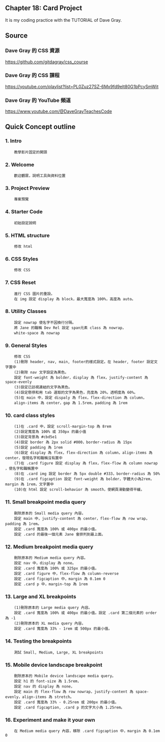 ## Chapter 18: Card Project
It is my coding practice with the TUTORIAL of Dave Gray. 

## Source
### Dave Gray 的 CSS 資源
https://github.com/gitdagray/css_course

### Dave Gray 的 CSS 課程
https://youtube.com/playlist?list=PL0Zuz27SZ-6Mx9fd9elt80G1bPcySmWit

### Dave Gray 的 YouTube 頻道
https://www.youtube.com/@DaveGrayTeachesCode

## Quick Concept outline
###  1. Intro
        教學影片固定的開頭

###  2. Welcome
        歡迎觀眾，說明工具與資料位置

###  3. Project Preview
        專案預覽

###  4. Starter Code
        初始設定說明

###  5. HTML structure
        修改 html

###  6. CSS Styles
        修改 CSS

###  7. CSS Reset
        進行 CSS 圖片的重設。
        在 img 設定 display 為 block，最大寬度為 100%，高度為 auto。

###  8. Utility Classes
        設定 nowrap 使名字不因換行分隔。
        將 Jane 的職稱 Dev Rel 設定 span元素 class 為 nowrap，
        white-space 為 nowrap

###  9. General Styles
        修改 CSS
        (1)刪除 header, nav, main, footer的樣式設定。在 header, footer 設定文字置中
        (2)刪除 nav 文字設定為黑色。
        設定 font-weight 為 bolder，display 為 flex，justify-content 為 space-evenly
        (3)設定已訪視連結的文字為黑色。
        (4)設定懸停和用 tab 選取的文字為黑色，亮度為 20%，透明度為 60%。
        (5)在 main 中，設定 dispaly 為 flex，flex-direction 為 column，
        align-items 為 center，gap 為 1.5rem，padding 為 1rem

### 10. card class styles
        (1)在 .card 中，設定 scroll-margin-top 為 8rem
        (2)設定寬度為 100% 或 350px 的最小值
        (3)設定背景為 #cbd5e1
        (4)設定 border 為 2px solid #000，border-radius 為 15px
        (5)設定 padding 為 1rem
        (6)設定 display 為 flex，flex-direction 為 column，align-items 為 center，發現名字和職稱沒有置中
        (7)在 .card figure 設定 display 為 flex，flex-flow 為 column nowrap ，使名字和職稱置中
        (8)在 .card img 設定 border 為 5px double #333，border-radius 為 50%
        (9)在 .card figcaption 設定 font-weight 為 bolder，字體大小為2rem，margin 為 1rem，文字置中
        (10)在 html 設定 scroll-behavior 為 smooth，使網頁滑動變得平緩。

### 11. Small breakpoint media query
        刪除原本的 Small media query 內容。
        設定 main 中，justify-content 為 center，flex-flow 為 row wrap，padding 為 1rem。
        設定 .card 寬度為 100% 或 400px 的最小值。
        設定 .card 的最後一個元素 Jane 會排列到最上面。

### 12. Medium breakpoint media query
        刪除原本的 Medium media query 內容。
        設定 nav 中，display 為 none。
        設定 .card 寬度為 100% 或 325px 的最小值。
        設定 .card figure 中，flex-flow 為 column-reverse
        設定 .card figcaption 中，margin 為 0.1em 0
        設定 .card p 中，margin-top 為 1rem

### 13. Large and XL breakpoints
        (1)刪除原本的 Large media query 內容。
        設定 .card 寬度為 100% 或 400px 的最小值。設定 .card 第二個元素的 order 為 -1
        (2)刪除原本的 XL media query 內容。
        設定 .card 寬度為 33% - 1rem 或 500px 的最小值。

### 14. Testing the breakpoints
        測試 Small, Medium, Large, XL breakpoints

### 15. Mobile device landscape breakpoint
        刪除原本的 Mobile device landscape media query。
        設定 h1 的 font-size 為 1.5rem，
        設定 nav 的 display 為 none，
        設定 main 的 flex-flow 為 row nowrap，justify-content 為 space-evenly，align-items 為 stretch。
        設定 .card 寬度為 33% - 0.25rem 或 200px 的最小值。
        設定 .card figcaption, .card p 的文字大小為 1.25rem。

### 16. Experiment and make it your own
        在 Medium media query 內容，移除 .card figcaption 中，margin 為 0.1em 0
